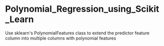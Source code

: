 # Polynomial_Regression_using_Scikit_Learn
Use sklearn's PolynomialFeatures class to extend the predictor feature column into multiple columns with polynomial features
